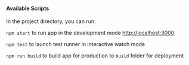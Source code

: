#### Available Scripts

In the project directory, you can run:

`npm start` to run app in the development mode [http://localhost:3000](http://localhost:3000)

`npm test` to launch test runner in  interactive watch mode

`npm run build` to build app for production to `build` folder for deployment
